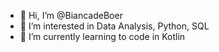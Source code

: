 - 👋 Hi, I’m @BiancadeBoer
- 👀 I’m interested in Data Analysis, Python, SQL
- 🌱 I’m currently learning to code in Kotlin


